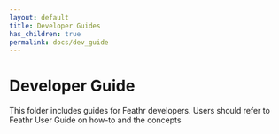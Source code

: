 ```yaml
---
layout: default
title: Developer Guides
has_children: true
permalink: docs/dev_guide
---
```

# Developer Guide

This folder includes guides for Feathr developers. Users should refer to Feathr User Guide on how-to and the concepts

